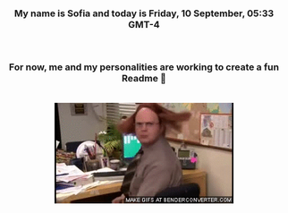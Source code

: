 


<div align="center">
<h3 >My name is Sofia and today is Friday, 10 September, 05:33 GMT-4</h3><br>
<h3 >For now, me and my personalities are working to create a fun Readme 👋
</h3><br>
<img src='img/dwight.gif' alt='working...'/>
</div>
